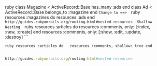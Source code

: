 ruby class Magazine < ActiveRecord::Base   has_many :ads end   class Ad < ActiveRecord::Base   belongs_to :magazine end ```
 Change to ==>  
```ruby resources :magazines do   resources :ads end ```
 http://guides.rubyonrails.org/routing.html#nested-resources  Shallow Nesting  
```ruby resources :articles do   resources :comments, only: [:index, :new, :create] end resources :comments, only: [:show, :edit, :update, :destroy] ```
 
```ruby resources :articles do   resources :comments, shallow: true end ```
```ruby scope shallow_path: "sekret" do   resources :articles do     resources :comments, shallow: true   end end 

http://guides.rubyonrails.org/routing.html#nested-resources

